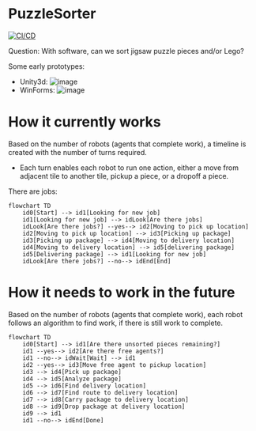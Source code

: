 # PuzzleSorter
[![CI/CD](https://github.com/samsmithnz/PuzzleSorter/actions/workflows/workflow.yml/badge.svg)](https://github.com/samsmithnz/PuzzleSorter/actions/workflows/workflow.yml)

Question: With software, can we sort jigsaw puzzle pieces and/or Lego? 

Some early prototypes:

- Unity3d: ![image](https://user-images.githubusercontent.com/8389039/219825141-2eee9e7d-cbc8-457d-b0dc-b442656173ce.png)
- WinForms: ![image](https://user-images.githubusercontent.com/8389039/219825182-33c8538a-d21e-489f-9faa-053bd5cd8718.png)

# How it currently works
Based on the number of robots (agents that complete work), a timeline is created with the number of turns required. 
- Each turn enables each robot to run one action, either a move from adjacent tile to another tile, pickup a piece, or a dropoff a piece.

There are jobs:

```mermaid
flowchart TD
    id0[Start] --> id1[Looking for new job]
    id1[Looking for new job] --> idLook[Are there jobs]
    idLook[Are there jobs?] --yes--> id2[Moving to pick up location]
    id2[Moving to pick up location] --> id3[Picking up package]
    id3[Picking up package] --> id4[Moving to delivery location]
    id4[Moving to delivery location] --> id5[delivering package]
    id5[Delivering package] --> id1[Looking for new job]
    idLook[Are there jobs?] --no--> idEnd[End] 
```

# How it needs to work in the future
Based on the number of robots (agents that complete work), each robot follows an algorithm to find work, if there is still work to complete. 

```mermaid
flowchart TD
    id0[Start] --> id1[Are there unsorted pieces remaining?]
    id1 --yes--> id2[Are there free agents?]
    id1 --no--> idWait[Wait] --> id1
    id2 --yes--> id3[Move free agent to pickup location]
    id3 --> id4[Pick up package]
    id4 --> id5[Analyze package]
    id5 --> id6[Find delivery location]
    id6 --> id7[Find route to delivery location]
    id7 --> id8[Carry package to delivery location]
    id8 --> id9[Drop package at delivery location]
    id9 --> id1
    id1 --no--> idEnd[Done]
```